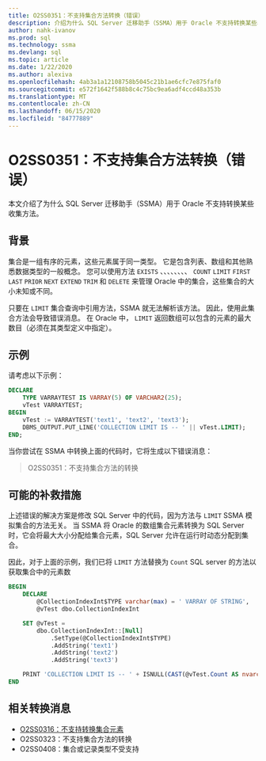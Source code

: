 ```yaml
---
title: O2SS0351：不支持集合方法转换（错误）
description: 介绍为什么 SQL Server 迁移助手（SSMA）用于 Oracle 不支持转换某些收集方法。
author: nahk-ivanov
ms.prod: sql
ms.technology: ssma
ms.devlang: sql
ms.topic: article
ms.date: 1/22/2020
ms.author: alexiva
ms.openlocfilehash: 4ab3a1a12108758b5045c21b1ae6cfc7e875faf0
ms.sourcegitcommit: e572f1642f588b8c4c75bc9ea6adf4ccd48a353b
ms.translationtype: MT
ms.contentlocale: zh-CN
ms.lasthandoff: 06/15/2020
ms.locfileid: "84777889"
---
```

# <a name="o2ss0351-conversion-of-collection-method-not-supported-error"></a>O2SS0351：不支持集合方法转换（错误）

本文介绍了为什么 SQL Server 迁移助手（SSMA）用于 Oracle 不支持转换某些收集方法。

## <a name="background"></a>背景

集合是一组有序的元素，这些元素属于同一类型。 它是包含列表、数组和其他熟悉数据类型的一般概念。 您可以使用方法 `EXISTS` 、、、、、、、、 `COUNT` `LIMIT` `FIRST` `LAST` `PRIOR` `NEXT` `EXTEND` `TRIM` 和 `DELETE` 来管理 Oracle 中的集合，这些集合的大小未知或不同。

只要在 `LIMIT` 集合查询中引用方法，SSMA 就无法解析该方法。 因此，使用此集合方法会导致错误消息。 在 Oracle 中， `LIMIT` 返回数组可以包含的元素的最大数目（必须在其类型定义中指定）。

## <a name="example"></a>示例

请考虑以下示例：

```sql
DECLARE
    TYPE VARRAYTEST IS VARRAY(5) OF VARCHAR2(25);
    vTest VARRAYTEST;
BEGIN
    vTest := VARRAYTEST('text1', 'text2', 'text3');
    DBMS_OUTPUT.PUT_LINE('COLLECTION LIMIT IS -- ' || vTest.LIMIT);
END;
```

当你尝试在 SSMA 中转换上面的代码时，它将生成以下错误消息：

> O2SS0351：不支持集合方法的转换

## <a name="possible-remedies"></a>可能的补救措施

上述错误的解决方案是修改 SQL Server 中的代码，因为方法与 `LIMIT` SSMA 模拟集合的方法无关。 当 SSMA 将 Oracle 的数组集合元素转换为 SQL Server 时，它会将最大大小分配给集合元素，SQL Server 允许在运行时动态分配到集合。

因此，对于上面的示例，我们已将 `LIMIT` 方法替换为 `Count` SQL server 的方法以获取集合中的元素数

```sql
BEGIN
    DECLARE
        @CollectionIndexInt$TYPE varchar(max) = ' VARRAY OF STRING',
        @vTest dbo.CollectionIndexInt

    SET @vTest =
        dbo.CollectionIndexInt::[Null]
            .SetType(@CollectionIndexInt$TYPE)
            .AddString('text1')
            .AddString('text2')
            .AddString('text3')

    PRINT 'COLLECTION LIMIT IS -- ' + ISNULL(CAST(@vTest.Count AS nvarchar(max)), '')
END
```

## <a name="related-conversion-messages"></a>相关转换消息

* [O2SS0316：不支持转换集合元素](o2ss0408.md)
* O2SS0323：不支持集合方法的转换
* O2SS0408：集合或记录类型不受支持
